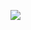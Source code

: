 <a href="https://www.credly.com/badges/adfa8ca9-e792-4668-a0e4-1558f5800c48/public_url"><img src="https://images.credly.com/size/220x220/images/8b8ed108-e77d-4396-ac59-2504583b9d54/cka_from_cncfsite__281_29.png"></a>
